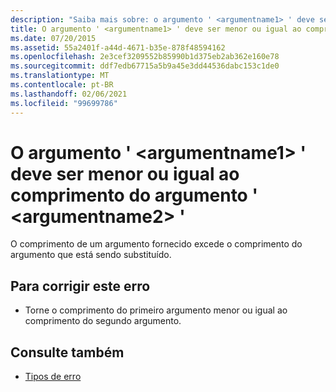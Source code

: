 ```yaml
---
description: "Saiba mais sobre: o argumento ' <argumentname1> ' deve ser menor ou igual ao comprimento do argumento '<argumentname2>"
title: O argumento ' <argumentname1> ' deve ser menor ou igual ao comprimento do argumento ' <argumentname2> '
ms.date: 07/20/2015
ms.assetid: 55a2401f-a44d-4671-b35e-878f48594162
ms.openlocfilehash: 2e3cef3209552b85990b1d375eb2ab362e160e78
ms.sourcegitcommit: ddf7edb67715a5b9a45e3dd44536dabc153c1de0
ms.translationtype: MT
ms.contentlocale: pt-BR
ms.lasthandoff: 02/06/2021
ms.locfileid: "99699786"
---
```

# <a name="argument-argumentname1-must-be-less-than-or-equal-the-length-of-argument-argumentname2"></a>O argumento ' \<argumentname1> ' deve ser menor ou igual ao comprimento do argumento ' \<argumentname2> '

O comprimento de um argumento fornecido excede o comprimento do argumento que está sendo substituído.  
  
## <a name="to-correct-this-error"></a>Para corrigir este erro  
  
- Torne o comprimento do primeiro argumento menor ou igual ao comprimento do segundo argumento.  
  
## <a name="see-also"></a>Consulte também

- [Tipos de erro](../programming-guide/language-features/error-types.md)
